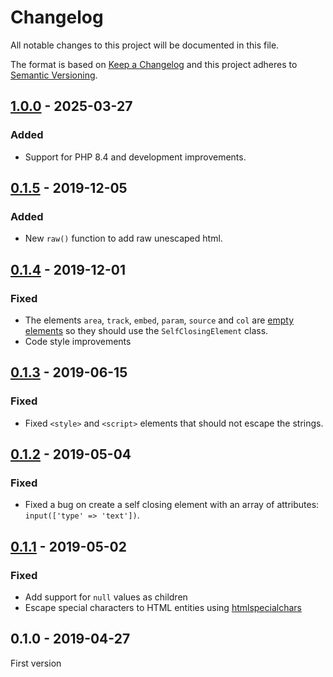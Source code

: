 # Changelog

All notable changes to this project will be documented in this file.

The format is based on [Keep a Changelog](http://keepachangelog.com/)
and this project adheres to [Semantic Versioning](http://semver.org/).

## [1.0.0] - 2025-03-27
### Added
- Support for PHP 8.4 and development improvements.

## [0.1.5] - 2019-12-05
### Added
- New `raw()` function to add raw unescaped html.

## [0.1.4] - 2019-12-01
### Fixed
- The elements `area`, `track`, `embed`, `param`, `source` and `col` are [empty elements](https://developer.mozilla.org/en-US/docs/Glossary/empty_element) so they should use the `SelfClosingElement` class.
- Code style improvements

## [0.1.3] - 2019-06-15
### Fixed
- Fixed `<style>` and `<script>` elements that should not escape the strings.

## [0.1.2] - 2019-05-04
### Fixed
- Fixed a bug on create a self closing element with an array of attributes: `input(['type' => 'text'])`.

## [0.1.1] - 2019-05-02
### Fixed
- Add support for `null` values as children
- Escape special characters to HTML entities using [htmlspecialchars](https://php.net/htmlspecialchars)

## 0.1.0 - 2019-04-27
First version

[1.0.0]: https://github.com/oscarotero/html/compare/v0.1.5..v1.0.0
[0.1.5]: https://github.com/oscarotero/html/compare/v0.1.4...v0.1.5
[0.1.4]: https://github.com/oscarotero/html/compare/v0.1.3...v0.1.4
[0.1.3]: https://github.com/oscarotero/html/compare/v0.1.2...v0.1.3
[0.1.2]: https://github.com/oscarotero/html/compare/v0.1.1...v0.1.2
[0.1.1]: https://github.com/oscarotero/html/compare/v0.1.0...v0.1.1
